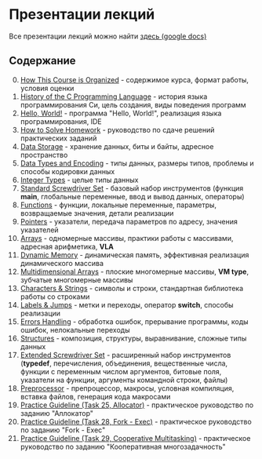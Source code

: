 # Презентации лекций

Все презентации лекций можно найти
[здесь (google docs)](https://drive.google.com/drive/folders/1KI2O-W5MyYkVe-kOQCYLcDYlJv_yhwkz?usp=sharing)

## Содержание

0. [How This Course is Organized](https://docs.google.com/presentation/d/1UxFk5oWFHw3fBMTpzH0RZmWlnW4ptqSWai0pQ4VXUsU/edit?usp=drive_link) -
содержимое курса, формат работы, условия оценки
1. [History of the C Programming Language](https://docs.google.com/presentation/d/1w5ZWu4Y7eolhROyVfqEAMgr5_0IjMGKE7FmkUiq325Q/edit?usp=drive_link) -
история языка программирования Си, цель создания, виды поведения программ
1. [Hello, World!](https://docs.google.com/presentation/d/1_ykGv49QnCd3meA7MTecH1ZI9j7tw3YMrMPktviJSbc/edit?usp=drive_link) -
программа "Hello, World!", реализация языка программирования, IDE
1. [How to Solve Homework](https://docs.google.com/presentation/d/1qZlOFcBpGeDOeEvY0RFLa9bXeWOp7R3DzipeNp9oxsQ/edit?usp=drive_link) -
руководство по сдаче решений практических заданий
1. [Data Storage](https://docs.google.com/presentation/d/1BfyQTaNJE4TW7J4os_p8Bm_XMI3-ysaUXiDsWl09-A4/edit?usp=drive_link) -
хранение данных, биты и байты, адресное пространство
1. [Data Types and Encoding](https://docs.google.com/presentation/d/1-Zav-blMxic1fmR87pAoQB_XRzWvT5j5dI9_iisNIjo/edit?usp=drive_link) -
типы данных, размеры типов, проблемы и способы кодировки данных
1. [Integer Types](https://docs.google.com/presentation/d/1qfAbPjmXpNUWsvVw-AGE4oYWpJVMzu-74YnCQuyTZjw/edit?usp=drive_link) -
целые типы данных
1. [Standard Screwdriver Set](https://docs.google.com/presentation/d/1kO5EJr-AOtwMmJXmnajeE-PAZztWbxDGc-czH4dmVkw/edit?usp=drive_link) -
базовый набор инструментов (функция **main**, глобальные переменные, ввод и вывод данных, операторы)
1. [Functions](https://docs.google.com/presentation/d/16iVfOF5rXQh_rZw42qC6qd3ie_uGUji4mglasd1r8Xk/edit?usp=drive_link) -
функции, локальные переменные, параметры, возвращаемые значения, детали реализации
1. [Pointers](https://docs.google.com/presentation/d/1LIYcmfkP1KIxpxItklpM7b2gEmf-mu2l0cCqjgo1tJg/edit?usp=drive_link) -
указатели, передача параметров по адресу, значения указателей
1. [Arrays](https://docs.google.com/presentation/d/1XQGbO7sTXfDP0h3qQs3A_hzJEevVJCKErD5EWT2DipE/edit?usp=drive_link) -
одномерные массивы, практики работы с массивами, адресная арифметика, **VLA**
1. [Dynamic Memory](https://docs.google.com/presentation/d/1zxOeihhng3O0y0m7qR4sHaRTdo91K8OO6QS_z7lhS5g/edit?usp=drive_link) -
динамическая память, эффективная реализация динамического массива
1. [Multidimensional Arrays](https://docs.google.com/presentation/d/18ilLMU6TN_lw_Cbrkchjne2w578WHPx095LcRBPB05A/edit?usp=drive_link) -
плоские многомерные массивы, **VM type**, зубчатые многомерные массивы
1. [Characters & Strings](https://docs.google.com/presentation/d/1frjEyA002YC6pAXmqN8VPY41OQzx-lo_DSEBmwzcmGY/edit?usp=drive_link) -
символы и строки, стандартная библиотека работы со строками
1. [Labels & Jumps](https://docs.google.com/presentation/d/1_sTTr1W3fRTizP30z07CvUcS9E5f7ux-fevEfeU4qxE/edit?usp=drive_link) -
метки и переходы, оператор **switch**, способы реализации
1. [Errors Handling](https://docs.google.com/presentation/d/1FqCwYO8Q4bGYsJQPfOctM1-iXLK6FuwdiJapEdgd56o/edit?usp=drive_link) -
обработка ошибок, прерывание программы, коды ошибок, нелокальные переходы
1. [Structures](https://docs.google.com/presentation/d/1ZPvGqxaBhEsZ0U00viN_hxzwLtfpgH2yFi3wqrNbso0/edit?usp=drive_link) -
композиция, структуры, выравнивание, сложные типы данных
1. [Extended Screwdriver Set](https://docs.google.com/presentation/d/1Y2DjGNNGSbB1R_gH9nuJBKIOgAAhoVmTy3zpRt2VFj8/edit?usp=drive_link) -
расширенный набор инструментов (**typedef**, перечисления, объединения, вещественные числа, функции
с переменным числом аргументов, битовые поля, указатели на функции, аргументы командной строки, файлы)
1. [Preprocessor](https://docs.google.com/presentation/d/1FX92CdWBPlOVzBJzCTcjRZHfqhVjbY9vRPFYBG1gjuI/edit?usp=drive_link) -
препроцессор, макросы, условная компиляция, вставка файлов, генерация кода макросами
1. [Practice Guideline (Task 25, Allocator)](https://docs.google.com/presentation/d/1h2MM1CLcZ0IxVEUcZ1fDa3xBva0VzQqhOafME_xuRT4/edit?usp=drive_link) -
практическое руководство по заданию "Аллокатор"
1. [Practice Guideline (Task 28, Fork - Exec)](https://docs.google.com/presentation/d/1a1qnn1-tqObEMOqzT78mHbiphEmxHNqpLtjOSy0ux8s/edit?usp=drive_link) -
практическое руководство по заданию "Fork - Exec"
1. [Practice Guideline (Task 29, Cooperative Multitasking)](https://docs.google.com/presentation/d/1-1jC8aG4SIqPjJuWA0aJwYFaCya2ljAWm9t7QYEvfnI/edit?usp=drive_link) -
практическое руководство по заданию "Кооперативная многозадачность"
